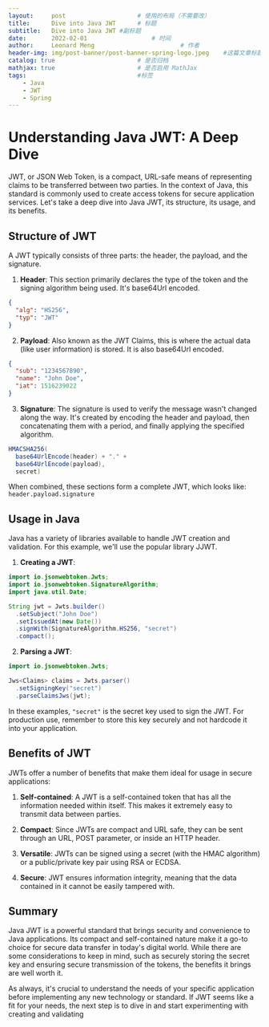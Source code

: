 ```yaml
---
layout:     post   				    # 使用的布局（不需要改）
title:      Dive into Java JWT  	# 标题 
subtitle:   Dive into Java JWT #副标题
date:       2022-02-01  				# 时间
author:     Leonard Meng						# 作者
header-img: img/post-banner/post-banner-spring-logo.jpeg 	#这篇文章标题背景图片
catalog: true 						# 是否归档
mathjax: true                       # 是否启用 MathJax
tags:								#标签
    - Java
    - JWT
    - Spring
---
```

# Understanding Java JWT: A Deep Dive 

JWT, or JSON Web Token, is a compact, URL-safe means of representing claims to be transferred between two parties. In the context of Java, this standard is commonly used to create access tokens for secure application services. Let's take a deep dive into Java JWT, its structure, its usage, and its benefits.

## Structure of JWT

A JWT typically consists of three parts: the header, the payload, and the signature.

1. **Header**: This section primarily declares the type of the token and the signing algorithm being used. It's base64Url encoded.

```json
{
  "alg": "HS256",
  "typ": "JWT"
}
```

2. **Payload**: Also known as the JWT Claims, this is where the actual data (like user information) is stored. It is also base64Url encoded.

```json
{
  "sub": "1234567890",
  "name": "John Doe",
  "iat": 1516239022
}
```

3. **Signature**: The signature is used to verify the message wasn't changed along the way. It's created by encoding the header and payload, then concatenating them with a period, and finally applying the specified algorithm.

```java
HMACSHA256(
  base64UrlEncode(header) + "." +
  base64UrlEncode(payload),
  secret)
```

When combined, these sections form a complete JWT, which looks like: `header.payload.signature`

## Usage in Java

Java has a variety of libraries available to handle JWT creation and validation. For this example, we'll use the popular library JJWT.

1. **Creating a JWT**: 

```java
import io.jsonwebtoken.Jwts;
import io.jsonwebtoken.SignatureAlgorithm;
import java.util.Date;

String jwt = Jwts.builder()
  .setSubject("John Doe")
  .setIssuedAt(new Date())
  .signWith(SignatureAlgorithm.HS256, "secret")
  .compact();
```

2. **Parsing a JWT**:

```java
import io.jsonwebtoken.Jwts;

Jws<Claims> claims = Jwts.parser()
  .setSigningKey("secret")
  .parseClaimsJws(jwt);
```

In these examples, `"secret"` is the secret key used to sign the JWT. For production use, remember to store this key securely and not hardcode it into your application.

## Benefits of JWT

JWTs offer a number of benefits that make them ideal for usage in secure applications:

1. **Self-contained**: A JWT is a self-contained token that has all the information needed within itself. This makes it extremely easy to transmit data between parties.

2. **Compact**: Since JWTs are compact and URL safe, they can be sent through an URL, POST parameter, or inside an HTTP header.

3. **Versatile**: JWTs can be signed using a secret (with the HMAC algorithm) or a public/private key pair using RSA or ECDSA.

4. **Secure**: JWT ensures information integrity, meaning that the data contained in it cannot be easily tampered with.

## Summary

Java JWT is a powerful standard that brings security and convenience to Java applications. Its compact and self-contained nature make it a go-to choice for secure data transfer in today's digital world. While there are some considerations to keep in mind, such as securely storing the secret key and ensuring secure transmission of the tokens, the benefits it brings are well worth it.

As always, it's crucial to understand the needs of your specific application before implementing any new technology or standard. If JWT seems like a fit for your needs, the next step is to dive in and start experimenting with creating and validating